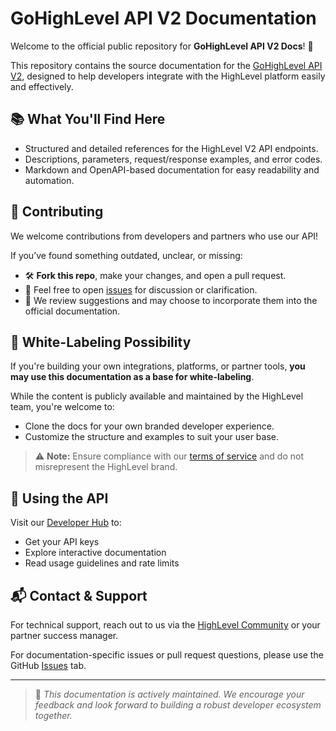 # GoHighLevel API V2 Documentation

Welcome to the official public repository for **GoHighLevel API V2 Docs**! 🚀

This repository contains the source documentation for the [GoHighLevel API V2](https://developer.gohighlevel.com/docs/api), designed to help developers integrate with the HighLevel platform easily and effectively.

## 📚 What You'll Find Here

- Structured and detailed references for the HighLevel V2 API endpoints.
- Descriptions, parameters, request/response examples, and error codes.
- Markdown and OpenAPI-based documentation for easy readability and automation.

## 🤝 Contributing

We welcome contributions from developers and partners who use our API!

If you’ve found something outdated, unclear, or missing:
- 🛠️ **Fork this repo**, make your changes, and open a pull request.
- 🧠 Feel free to open [issues](https://github.com/GoHighLevel/api-v2-docs/issues) for discussion or clarification.
- 📌 We review suggestions and may choose to incorporate them into the official documentation.

## 🎨 White-Labeling Possibility

If you're building your own integrations, platforms, or partner tools, **you may use this documentation as a base for white-labeling**.

While the content is publicly available and maintained by the HighLevel team, you're welcome to:
- Clone the docs for your own branded developer experience.
- Customize the structure and examples to suit your user base.

> ⚠️ **Note:** Ensure compliance with our [terms of service](https://www.gohighlevel.com/terms) and do not misrepresent the HighLevel brand.

## 🧪 Using the API

Visit our [Developer Hub](https://developer.gohighlevel.com/) to:
- Get your API keys
- Explore interactive documentation
- Read usage guidelines and rate limits

## 📬 Contact & Support

For technical support, reach out to us via the [HighLevel Community](https://www.facebook.com/groups/gohighlevel) or your partner success manager.

For documentation-specific issues or pull request questions, please use the GitHub [Issues](https://github.com/GoHighLevel/api-v2-docs/issues) tab.

---

> 🔔 _This documentation is actively maintained. We encourage your feedback and look forward to building a robust developer ecosystem together._
